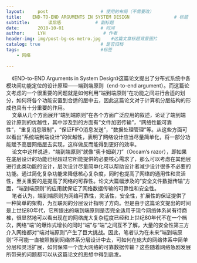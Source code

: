 ```yaml
---
layout:     post                    # 使用的布局（不需要改）
title:    END-TO-END ARGUMENTS IN SYSTEM DESIGN  	           	# 标题 
subtitle:   	读后感				# 副标题
date:       2018-10-01              # 时间
author:     LYH                      # 作者
header-img: img/post-bg-os-metro.jpg    #这篇文章标题背景图片
catalog: true                       # 是否归档
tags:                               #标签
    - 网络
    
---
```

&#160;&#160;&#160;&#160;《END-to-END Arguments in System Design》这篇论文提出了分布式系统中各模块间功能定位的设计原理——端到端原则（end-to-end argument）。而这篇论文考虑的一个很重要的问题就是如何利用“端到端原则”在功能之间进行合适的划分，如何将各个功能安置到合适的层中去，因此这篇论文对于计算机分层结构的形成也具有十分重要的作用。  
&#160;&#160;&#160;&#160;文章从几个方面展开“端到端原则”在各个方面广泛应用的叙述，论证了端到端设计原则的优越性，其中涉及到的方面有“文件加密传输”，“网络性能可靠性”，“重复消息限制”，“保证FIFO消息发送”，“数据处理管理”等。从这些方面可以看出“系统端到端设计”的优越性，表明了网络设计应当尽量简单化，将一部分功能赋予高层网络层去实现，这样做反而能得到更好的效率。  
&#160;&#160;&#160;&#160;论文中这样说道，“端到端原则”就像“奥卡姆剃刀”（Occam‘s razor），即如果在底层设计的功能已经超过它所能提供的必要核心需求了，那么可以考虑在其他层进行此类功能的设计，层次设计尽量简单化可以帮助设计者减少设计很多不必要的功能。通过简化复杂功能来降低核心复杂度，同时也提高了网络的通用性和灵活性，至关重要的是提高了网络的可靠性。论文大篇幅涉及的“安全文件数据传输”方面，“端到端原则”的应用就保证了网络数据传输的可靠性和安全性。  
&#160;&#160;&#160;&#160;笔者认为，端到端原则为网络可靠性，灵活性，安全性，扩展性的保证提供了一种简单的架构，为互联网的分层设计指明了方向。但是由于这篇论文提出的时间是上世纪80年代，它所提出的端到端原则是否完全适用于现今网络体系尚有待商榷，很显然地可以看出现在的网络庞大复杂程度已经和上世纪80年代不在一个档次，网络“端”的爆炸式增长的同时“端”与“端”之间互不了解，大量的安全性第三方介入网络都对“端对端原则”产生了巨大挑战。因此，笔者认为在未来“端到端原则”不可能一直被照搬到网络体系分层设计中去，可如何在庞大的网络体系中简单分层和灵活扩展，如何保障一个庞大网络的可靠数据传输？这些随着网络急剧发展所带来的问题都可以从这篇论文的思想中得到启发。